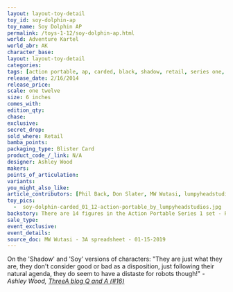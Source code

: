 ```yaml
---
layout: layout-toy-detail 
toy_id: soy-dolphin-ap
toy_name: Soy Dolphin AP
permalink: /toys-1-12/soy-dolphin-ap.html
world: Adventure Kartel
world_abr: AK
character_base: 
layout: layout-toy-detail
categories:
tags: [action portable, ap, carded, black, shadow, retail, series one, wave 1]
release_date: 2/16/2014
release_price: 
scale: one twelve
size: 6 inches
comes_with: 
edition_qty: 
chase: 
exclusive: 
secret_drop: 
sold_where: Retail
bamba_points: 
packaging_type: Blister Card
product_code_/_link: N/A
designer: Ashley Wood
makers: 
points_of_articulation: 
variants: 
you_might_also_like: 
article_contributors: [Phil Back, Don Slater, MW Wutasi, lumpyheadstudios]
toy_pics: 
  -  soy-dolphin-carded_01_12-action-portable_by_lumpyheadstudios.jpg
backstory: There are 14 figures in the Action Portable Series 1 set - Red Right Hand Tommy, Little Shadow (Shadow MK2 version), Cherry Bomb, Shit Got Real JC (Open Pale Style SGR JC version), Shit Got Real JC (Pale as Fuck SGR JC version), Bleak Mission, Merde Mission (Original version - dark jacket, black 3A logo shirt, fur lined hood), Merde Mission (Cold version - light jacket, blue pullover, fur lined hood), Golden Dolphin, Soy Dolphin (black), Removalist Zomb 01 (white), Removalist Zomb 02 (black), Johnson Ankou (orange boilersuit), Junglevet Ankou (camo).
sale_type: 
event_exclusive: 
event_details: 
source_doc: MW Wutasi - 3A spreadsheet - 01-15-2019
---
```

On the 'Shadow' and 'Soy' versions of characters:
"They are just what they are, they don't consider good or bad as a disposition, just following their natural agenda, they do seem to have a distaste for robots though!"
<cite>- Ashley Wood, <a href="http://worldof3alegion.forumotion.com/t287-qa-sessions-with-ashley-wood" target="_blank">ThreeA blog Q and A (#16)</a></cite>